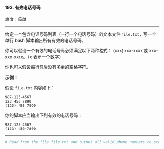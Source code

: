 #### 193. 有效电话号码

难度：简单

---

给定一个包含电话号码列表（一行一个电话号码）的文本文件 `file.txt`，写一个单行 bash 脚本输出所有有效的电话号码。

你可以假设一个有效的电话号码必须满足以下两种格式： (xxx) xxx-xxxx 或 xxx-xxx-xxxx。（x 表示一个数字）

你也可以假设每行前后没有多余的空格字符。

**示例：**

假设 `file.txt` 内容如下：

```
987-123-4567
123 456 7890
(123) 456-7890
```

你的脚本应当输出下列有效的电话号码：

```
987-123-4567
(123) 456-7890
```

---

```Bash
# Read from the file file.txt and output all valid phone numbers to stdout.
```